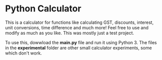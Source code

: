 # Python Calculator
This is a calculator for functions like calculating GST, discounts, interest, unit conversions, time difference and much more! Feel free to use and modify as much as you like. This was mostly just a test project.

To use this, dowwload the **main.py** file and run it using Python 3. The files in the **experimental** folder are other small calculator experiments, some which don't work.

